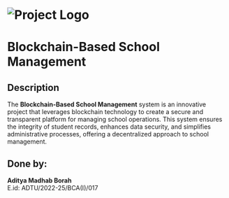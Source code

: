 # ![Project Logo](https://github.com/adityamadhab/educhain-hackathon/blob/main/logo.png)  
# Blockchain-Based School Management

## Description

The **Blockchain-Based School Management** system is an innovative project that leverages blockchain technology to create a secure and transparent platform for managing school operations. This system ensures the integrity of student records, enhances data security, and simplifies administrative processes, offering a decentralized approach to school management.

## Done by:

**Aditya Madhab Borah**  
E.id: ADTU/2022-25/BCA(I)/017
